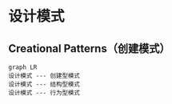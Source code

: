 # 设计模式

## Creational Patterns（创建模式）

```mermaid
graph LR
设计模式 --- 创建型模式
设计模式 --- 结构型模式
设计模式 --- 行为型模式


```